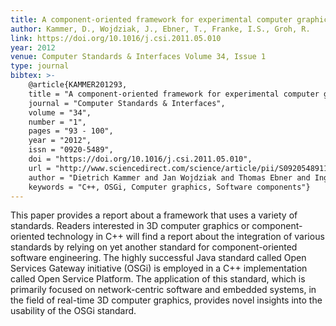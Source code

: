 ```yaml
---
title: A component-oriented framework for experimental computer graphics
author: Kammer, D., Wojdziak, J., Ebner, T., Franke, I.S., Groh, R. 
link: https://doi.org/10.1016/j.csi.2011.05.010
year: 2012
venue: Computer Standards & Interfaces Volume 34, Issue 1
type: journal
bibtex: >-
    @article{KAMMER201293,
    title = "A component-oriented framework for experimental computer graphics",
    journal = "Computer Standards & Interfaces",
    volume = "34",
    number = "1",
    pages = "93 - 100",
    year = "2012",
    issn = "0920-5489",
    doi = "https://doi.org/10.1016/j.csi.2011.05.010",
    url = "http://www.sciencedirect.com/science/article/pii/S0920548911000729",
    author = "Dietrich Kammer and Jan Wojdziak and Thomas Ebner and Ingmar S. Franke and Rainer Groh",
    keywords = "C++, OSGi, Computer graphics, Software components"}
---
```

This paper provides a report about a framework that uses a variety of standards. Readers interested in 3D computer graphics or component-oriented technology in C++ will find a report about the integration of various standards by relying on yet another standard for component-oriented software engineering. The highly successful Java standard called Open Services Gateway initiative (OSGi) is employed in a C++ implementation called Open Service Platform. The application of this standard, which is primarily focused on network-centric software and embedded systems, in the field of real-time 3D computer graphics, provides novel insights into the usability of the OSGi standard.